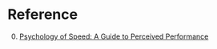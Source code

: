 # Reference

0. [Psychology of Speed: A Guide to Perceived Performance](https://calibreapp.com/blog/perceived-performance)

